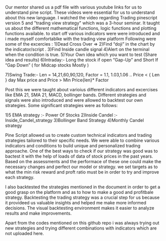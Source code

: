 Our mentor shared us a pdf file with various youtube links for us to understand pine script. These videos were essential for us to understand about this new language. I watched the video regarding Trading pinescript version 5 and "trading view strategy" which was a 3-hour seminar. It taught us about the different mathematical functions, logic functions and plotting functions available.
to start off various indicators were were introduced and i made myself comfortablke with the trading view platform
Following were some of the excercies :
1)Dead Cross Over =>
2)Find  “doji” in the chart by the indicator/script .
3)Find Inside candle signal
4)Alert on the terminal when the condition is true.
5)Your Own idea which you want to test (Share idea and results)
6)Intraday:-
           Long the stock if open “Gap-Up” and Short If “Gap Down”
           ( for Midcap stocks Mostly )

7)Swing Trade:-  Len = 14,21,60,90,120, Factor = 1.1, 1.03,1.06  .. 
                   Price <  { Len } day Max price  and Price > Min Price{len}* Factor 
                   
Post this we were taught about varioius different indicators and excercises like EMA 21, SMA 21, MACD, bollinger bands. Different strategies and signals were also introduced and were allowed to backtest our own strategies.
Some significant strategies were as follows:

1)5 EMA strategy :-        Power Of Stocks
2)Inside Candel :-  Inside_Candel_strategy
3)Bollinger Band Strategy 
4)Monthly Candel strategy 

Pine Script allowed us to create custom technical indicators and trading strategies tailored to their specific needs. We were able to combine various indicators and conditions to build unique and personalized trading approache. One of the best ways to check if our strategy was good was to bactest it with the help of loads of data of stock prices in the past years. Based on the assessments and the performace of these one could make the necessary changes and perfect our model or strategy. we set targets as to what the min risk reward and proft ratio must be in order to try and improve each strategy. 

I also backtested the strategies mentioned in the document in order to get a good grasp on the platform and as to how to make a good and profitbale strategy.
Backtesting the trading strategy was a crucial step for us because it provideed us valuable insights and helped me make more informed decisions. The visual backtesting environment makes it easier to analyze results and make improvements. 

Apart from the codes mentioned on this github repo i was always trying out new strategies and trying different combinations with indicators which are not uploaded here. 
